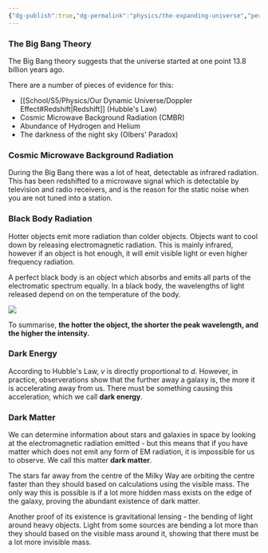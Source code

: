 ```yaml
---
{"dg-publish":true,"dg-permalink":"physics/the-expanding-universe","permalink":"/physics/the-expanding-universe/","dgHomeLink":true,"dgPassFrontmatter":false}
---
```



### The Big Bang Theory
The Big Bang theory suggests that the universe started at one point 13.8 billion years ago.

There are a number of pieces of evidence for this:
- [[School/S5/Physics/Our Dynamic Universe/Doppler Effect#Redshift|Redshift]] (Hubble's Law)
- Cosmic Microwave Background Radiation (CMBR)
- Abundance of Hydrogen and Helium
- The darkness of the night sky (Olbers' Paradox)

### Cosmic Microwave Background Radiation
During the Big Bang there was a lot of heat, detectable as infrared radiation. This has been redshifted to a microwave signal which is detectable by television and radio receivers, and is the reason for the static noise when you are not tuned into a station.

### Black Body Radiation
Hotter objects emit more radiation than colder objects. Objects want to cool down by releasing electromagnetic radiation. This is mainly infrared, however if an object is hot enough, it will emit visible light or even higher frequency radiation.

A perfect black body is an object which absorbs and emits all parts of the electromatic spectrum equally. In a black body, the wavelengths of light released depend on on the temperature of the body.

![](https://miro.medium.com/max/1400/1*ZAqd64ouH3o8yJCjfw53jg.jpeg)

To summarise, **the hotter the object, the shorter the peak wavelength, and the higher the intensity.**

### Dark Energy
According to Hubble's Law, $v$ is directly proportional to $d$. However, in practice, observerations show that the further away a galaxy is, the more it is accelerating away from us. There must be something causing this acceleration, which we call **dark energy**.

### Dark Matter
We can determine information about stars and galaxies in space by looking at the electromagnetic radiation emitted - but this means that if you have matter which does not emit any form of EM radiation, it is impossible for us to observe. We call this matter **dark matter**.

The stars far away from the centre of the Milky Way are orbiting the centre faster than they should based on calculations using the visible mass. The only way this is possible is if a lot more hidden mass exists on the edge of the galaxy, proving the abundant existence of dark matter.

Another proof of its existence is gravitational lensing - the bending of light around heavy objects. Light from some sources are bending a lot more than they should based on the visible mass around it, showing that there must be a lot more invisible mass.
